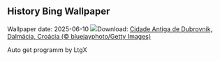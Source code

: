 ## History Bing Wallpaper
Wallpaper date: 2025-06-10
![](https://www.bing.com/th?id=OHR.DubrovnikTwilight_PT-BR8704767990_UHD.jpg&w=1000)Download: [Cidade Antiga de Dubrovnik, Dalmácia, Croácia (© bluejayphoto/Getty Images)](https://www.bing.com/th?id=OHR.DubrovnikTwilight_PT-BR8704767990_UHD.jpg)

Auto get programm by LtgX
